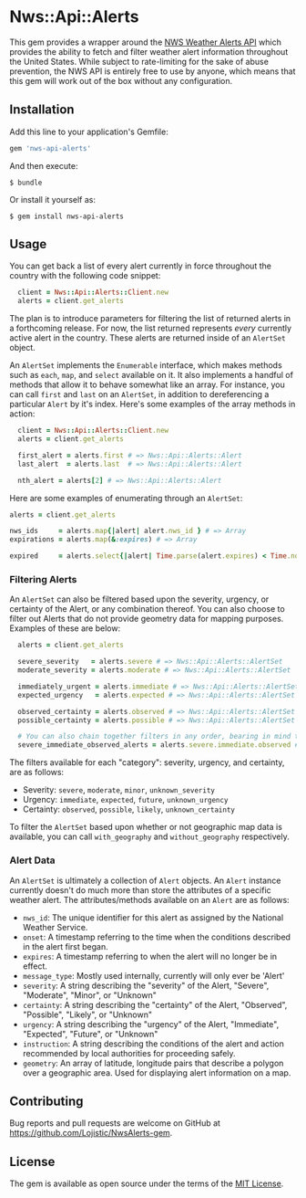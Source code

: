 # Nws::Api::Alerts

This gem provides a wrapper around the [NWS Weather Alerts API](https://www.weather.gov/documentation/services-web-alerts) which provides the ability to fetch and filter weather alert information throughout the United States. While subject to rate-limiting for the sake of abuse prevention, the NWS API is entirely free to use by anyone, which means that this gem will work out of the box without any configuration.

## Installation

Add this line to your application's Gemfile:

```ruby
gem 'nws-api-alerts'
```

And then execute:

    $ bundle

Or install it yourself as:

    $ gem install nws-api-alerts

## Usage

You can get back a list of every alert currently in force throughout the country with the following code snippet:

```ruby
  client = Nws::Api::Alerts::Client.new
  alerts = client.get_alerts
```

The plan is to introduce parameters for filtering the list of returned alerts in a forthcoming release. For now, the list returned represents _every_ currently active alert in the country. These alerts are returned inside of an `AlertSet` object.

An `AlertSet` implements the `Enumerable` interface, which makes methods such as `each`, `map`, and `select` available on it. It also implements a handful of methods that allow it to behave somewhat like an array. For instance, you can call `first` and `last` on an `AlertSet`, in addition to dereferencing a particular `Alert` by it's index. Here's some examples of the array methods in action:

```ruby
  client = Nws::Api::Alerts::Client.new
  alerts = client.get_alerts

  first_alert = alerts.first # => Nws::Api::Alerts::Alert
  last_alert  = alerts.last  # => Nws::Api::Alerts::Alert

  nth_alert = alerts[2] # => Nws::Api::Alerts::Alert

```

Here are some examples of enumerating through an `AlertSet`:

```ruby
alerts = client.get_alerts

nws_ids     = alerts.map{|alert| alert.nws_id } # => Array
expirations = alerts.map(&:expires) # => Array

expired     = alerts.select{|alert| Time.parse(alert.expires) < Time.now } # => Array
```

### Filtering Alerts

An `AlertSet` can also be filtered based upon the severity, urgency, or certainty of the Alert, or any combination thereof. You can also choose to filter out Alerts that do not provide geometry data for mapping purposes.  Examples of these are below:

```ruby
  alerts = client.get_alerts

  severe_severity   = alerts.severe # => Nws::Api::Alerts::AlertSet
  moderate_severity = alerts.moderate # => Nws::Api::Alerts::AlertSet

  immediately_urgent = alerts.immediate # => Nws::Api::Alerts::AlertSet
  expected_urgency   = alerts.expected # => Nws::Api::Alerts::AlertSet

  observed_certainty = alerts.observed # => Nws::Api::Alerts::AlertSet
  possible_certainty = alerts.possible # => Nws::Api::Alerts::AlertSet

  # You can also chain together filters in any order, bearing in mind that filters within a given category are mutually exclusive.
  severe_immediate_observed_alerts = alerts.severe.immediate.observed # => Nws::Api::Alerts::AlertSet

```
The filters available for each "category": severity, urgency, and certainty, are as follows:

* Severity: `severe`, `moderate`, `minor`, `unknown_severity`
* Urgency: `immediate`, `expected`, `future`, `unknown_urgency`
* Certainty: `observed`, `possible`, `likely`, `unknown_certainty`

To filter the `AlertSet` based upon whether or not geographic map data is available, you can call `with_geography` and `without_geography` respectively.

### Alert Data

An `AlertSet` is ultimately a collection of `Alert` objects. An `Alert` instance currently doesn't do much more than store the attributes of a specific weather alert. The attributes/methods available on an `Alert` are as follows:

* `nws_id`: The unique identifier for this alert as assigned by the National Weather Service.
* `onset`: A timestamp referring to the time when the conditions described in the alert first began.
* `expires`: A timestamp referring to when the alert will no longer be in effect.
* `message_type`: Mostly used internally, currently will only ever be 'Alert'
* `severity`: A string describing the "severity" of the Alert, "Severe", "Moderate", "Minor", or "Unknown"
* `certainty`: A string describing the "certainty" of the Alert, "Observed", "Possible", "Likely", or "Unknown"
* `urgency`: A string describing the "urgency" of the Alert, "Immediate", "Expected", "Future", or "Unknown"
* `instruction`: A string describing the conditions of the alert and action recommended by local authorities for proceeding safely.
* `geometry`: An array of latitude, longitude pairs that describe a polygon over a geographic area. Used for displaying alert information on a map.


## Contributing

Bug reports and pull requests are welcome on GitHub at https://github.com/Lojistic/NwsAlerts-gem.

## License

The gem is available as open source under the terms of the [MIT License](https://opensource.org/licenses/MIT).
